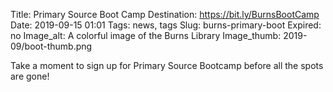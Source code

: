 Title: Primary Source Boot Camp
Destination: https://bit.ly/BurnsBootCamp
Date: 2019-09-15 01:01 
Tags: news, tags 
Slug: burns-primary-boot
Expired: no
Image_alt: A colorful image of the Burns Library
Image_thumb: 2019-09/boot-thumb.png

Take a moment to sign up for Primary Source Bootcamp before all the spots are gone! 
